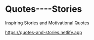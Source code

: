 # Quotes----Stories
Inspiring Stories and Motivational Quotes

https://quotes-and-stories.netlify.app

